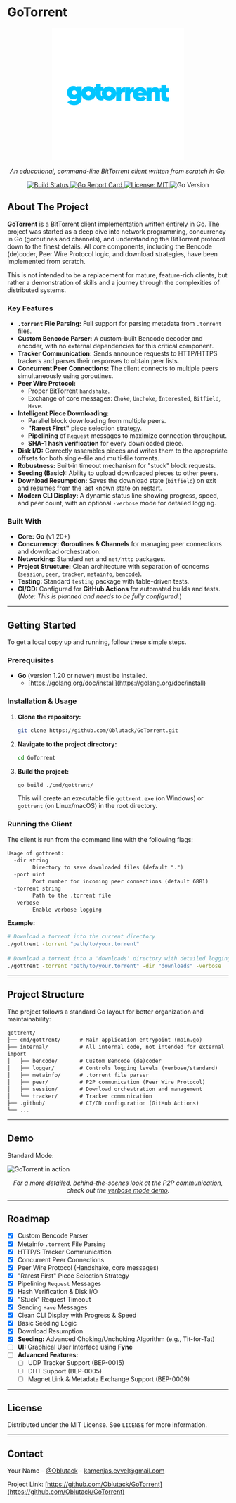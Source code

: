 # GoTorrent
    
<p align="center">
  <!-- Ažurirani link do tvog logo.png fajla u assets folderu -->
  <img src="https://raw.githubusercontent.com/Oblutack/GoTorrent/main/assets/logo.png" alt="GoTorrent Logo" width="300"/>
</p>
<p align="center">
  <em>An educational, command-line BitTorrent client written from scratch in Go.</em>
</p>
<p align="center">
    <!-- Linkovi za bedževe su već bili ispravni, samo potvrđujemo -->
    <a href="https://github.com/Oblutack/GoTorrent/actions/workflows/go.yml">
        <img src="https://github.com/Oblutack/GoTorrent/actions/workflows/go.yml/badge.svg" alt="Build Status">
    </a>
    <a href="https://goreportcard.com/report/github.com/Oblutack/GoTorrent">
        <img src="https://goreportcard.com/badge/github.com/Oblutack/GoTorrent" alt="Go Report Card">
    </a>
    <a href="https://github.com/Oblutack/GoTorrent/blob/main/LICENSE">
        <img src="https://img.shields.io/badge/License-MIT-blue.svg" alt="License: MIT">
    </a>
    <img src="https://img.shields.io/badge/Go-1.20%2B-blue.svg" alt="Go Version">
</p>

## About The Project

**GoTorrent** is a BitTorrent client implementation written entirely in Go. The project was started as a deep dive into network programming, concurrency in Go (goroutines and channels), and understanding the BitTorrent protocol down to the finest details. All core components, including the Bencode (de)coder, Peer Wire Protocol logic, and download strategies, have been implemented from scratch.

This is not intended to be a replacement for mature, feature-rich clients, but rather a demonstration of skills and a journey through the complexities of distributed systems.

### Key Features

-   **`.torrent` File Parsing:** Full support for parsing metadata from `.torrent` files.
-   **Custom Bencode Parser:** A custom-built Bencode decoder and encoder, with no external dependencies for this critical component.
-   **Tracker Communication:** Sends announce requests to HTTP/HTTPS trackers and parses their responses to obtain peer lists.
-   **Concurrent Peer Connections:** The client connects to multiple peers simultaneously using goroutines.
-   **Peer Wire Protocol:**
    -   Proper BitTorrent `handshake`.
    -   Exchange of core messages: `Choke`, `Unchoke`, `Interested`, `Bitfield`, `Have`.
-   **Intelligent Piece Downloading:**
    -   Parallel block downloading from multiple peers.
    -   **"Rarest First"** piece selection strategy.
    -   **Pipelining** of `Request` messages to maximize connection throughput.
    -   **SHA-1 hash verification** for every downloaded piece.
-   **Disk I/O:** Correctly assembles pieces and writes them to the appropriate offsets for both single-file and multi-file torrents.
-   **Robustness:** Built-in timeout mechanism for "stuck" block requests.
-   **Seeding (Basic):** Ability to upload downloaded pieces to other peers.
-   **Download Resumption:** Saves the download state (`bitfield`) on exit and resumes from the last known state on restart.
-   **Modern CLI Display:** A dynamic status line showing progress, speed, and peer count, with an optional `-verbose` mode for detailed logging.

### Built With

-   **Core:** **Go** (v1.20+)
-   **Concurrency:** **Goroutines & Channels** for managing peer connections and download orchestration.
-   **Networking:** Standard `net` and `net/http` packages.
-   **Project Structure:** Clean architecture with separation of concerns (`session`, `peer`, `tracker`, `metainfo`, `bencode`).
-   **Testing:** Standard `testing` package with table-driven tests.
-   **CI/CD:** Configured for **GitHub Actions** for automated builds and tests. (*Note: This is planned and needs to be fully configured.*)

---

## Getting Started

To get a local copy up and running, follow these simple steps.

### Prerequisites

-   **Go** (version 1.20 or newer) must be installed.
    -   [https://golang.org/doc/install](https://golang.org/doc/install)

### Installation & Usage

1.  **Clone the repository:**
    ```sh
    git clone https://github.com/Oblutack/GoTorrent.git
    ```

2.  **Navigate to the project directory:**
    ```sh
    cd GoTorrent
    ```

3.  **Build the project:**
    ```sh
    go build ./cmd/gottrent/
    ```
    This will create an executable file `gottrent.exe` (on Windows) or `gottrent` (on Linux/macOS) in the root directory.

### Running the Client

The client is run from the command line with the following flags:

```
Usage of gottrent:
  -dir string
        Directory to save downloaded files (default ".")
  -port uint
        Port number for incoming peer connections (default 6881)
  -torrent string
        Path to the .torrent file
  -verbose
        Enable verbose logging
```

**Example:**
```sh
# Download a torrent into the current directory
./gottrent -torrent "path/to/your.torrent"

# Download a torrent into a 'downloads' directory with detailed logging
./gottrent -torrent "path/to/your.torrent" -dir "downloads" -verbose
```

---

## Project Structure

The project follows a standard Go layout for better organization and maintainability:

```
gottrent/
├── cmd/gottrent/      # Main application entrypoint (main.go)
├── internal/          # All internal code, not intended for external import
│   ├── bencode/       # Custom Bencode (de)coder
│   ├── logger/        # Controls logging levels (verbose/standard)
│   ├── metainfo/      # .torrent file parser
│   ├── peer/          # P2P communication (Peer Wire Protocol)
│   ├── session/       # Download orchestration and management
│   └── tracker/       # Tracker communication
├── .github/           # CI/CD configuration (GitHub Actions)
└── ...
```

---

## Demo

Standard Mode:

![GoTorrent in action](assets/demo.gif)

<p align="center">
  <em>For a more detailed, behind-the-scenes look at the P2P communication, check out the <a href="assets/demo-verbose.gif">verbose mode demo</a>.</em>
</p>

---
## Roadmap

-   [x] Custom Bencode Parser
-   [x] Metainfo `.torrent` File Parsing
-   [x] HTTP/S Tracker Communication
-   [x] Concurrent Peer Connections
-   [x] Peer Wire Protocol (Handshake, core messages)
-   [x] "Rarest First" Piece Selection Strategy
-   [x] Pipelining `Request` Messages
-   [x] Hash Verification & Disk I/O
-   [x] "Stuck" Request Timeout
-   [x] Sending `Have` Messages
-   [x] Clean CLI Display with Progress & Speed
-   [x] Basic Seeding Logic
-   [x] Download Resumption
-   [x] **Seeding:** Advanced Choking/Unchoking Algorithm (e.g., Tit-for-Tat)
-   [ ] **UI:** Graphical User Interface using **Fyne**
-   [ ] **Advanced Features:**
    -   [ ] UDP Tracker Support (BEP-0015)
    -   [ ] DHT Support (BEP-0005)
    -   [ ] Magnet Link & Metadata Exchange Support (BEP-0009)

---

## License

Distributed under the MIT License. See `LICENSE` for more information.

---

## Contact

Your Name - [@Oblutack](https://github.com/Oblutack) - kamenjas.evvel@gmail.com

Project Link: [https://github.com/Oblutack/GoTorrent](https://github.com/Oblutack/GoTorrent)
